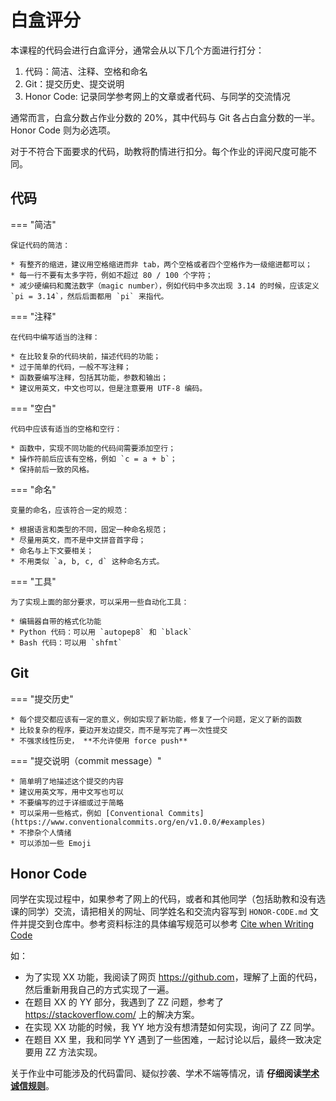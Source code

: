 # 白盒评分

本课程的代码会进行白盒评分，通常会从以下几个方面进行打分：

1. 代码：简洁、注释、空格和命名
2. Git：提交历史、提交说明
3. Honor Code: 记录同学参考网上的文章或者代码、与同学的交流情况

通常而言，白盒分数占作业分数的 20%，其中代码与 Git 各占白盒分数的一半。Honor Code 则为必选项。

对于不符合下面要求的代码，助教将酌情进行扣分。每个作业的评阅尺度可能不同。

## 代码

=== "简洁"

    保证代码的简洁：

    * 有整齐的缩进，建议用空格缩进而非 tab，两个空格或者四个空格作为一级缩进都可以；
    * 每一行不要有太多字符，例如不超过 80 / 100 个字符；
    * 减少硬编码和魔法数字（magic number），例如代码中多次出现 3.14 的时候，应该定义 `pi = 3.14`，然后后面都用 `pi` 来指代。

=== "注释"

    在代码中编写适当的注释：

    * 在比较复杂的代码块前，描述代码的功能；
    * 过于简单的代码，一般不写注释；
    * 函数要编写注释，包括其功能，参数和输出；
    * 建议用英文，中文也可以，但是注意要用 UTF-8 编码。

=== "空白"

    代码中应该有适当的空格和空行：

    * 函数中，实现不同功能的代码间需要添加空行；
    * 操作符前后应该有空格，例如 `c = a + b`；
    * 保持前后一致的风格。

=== "命名"

    变量的命名，应该符合一定的规范：

    * 根据语言和类型的不同，固定一种命名规范；
    * 尽量用英文，而不是中文拼音首字母；
    * 命名与上下文要相关；
    * 不用类似 `a, b, c, d` 这种命名方式。

=== "工具"

    为了实现上面的部分要求，可以采用一些自动化工具：

    * 编辑器自带的格式化功能
    * Python 代码：可以用 `autopep8` 和 `black`
    * Bash 代码：可以用 `shfmt`

## Git

=== "提交历史"

    * 每个提交都应该有一定的意义，例如实现了新功能，修复了一个问题，定义了新的函数
    * 比较复杂的程序，要边开发边提交，而不是写完了再一次性提交
    * 不强求线性历史， **不允许使用 force push**

=== "提交说明（commit message）"

    * 简单明了地描述这个提交的内容
    * 建议用英文写，用中文写也可以
    * 不要编写的过于详细或过于简略
    * 可以采用一些格式，例如 [Conventional Commits](https://www.conventionalcommits.org/en/v1.0.0/#examples)
    * 不掺杂个人情绪
    * 可以添加一些 Emoji

## Honor Code

同学在实现过程中，如果参考了网上的代码，或者和其他同学（包括助教和没有选课的同学）交流，请把相关的网址、同学姓名和交流内容写到 `HONOR-CODE.md` 文件并提交到仓库中。参考资料标注的具体编写规范可以参考 [Cite when Writing Code](https://integrity.mit.edu/handbook/writing-code)

如：

- 为了实现 XX 功能，我阅读了网页 <https://github.com>，理解了上面的代码，然后重新用我自己的方式实现了一遍。
- 在题目 XX 的 YY 部分，我遇到了 ZZ 问题，参考了 <https://stackoverflow.com/> 上的解决方案。
- 在实现 XX 功能的时候，我 YY 地方没有想清楚如何实现，询问了 ZZ 同学。
- 在题目 XX 里，我和同学 YY 遇到了一些困难，一起讨论以后，最终一致决定要用 ZZ 方法实现。

关于作业中可能涉及的代码雷同、疑似抄袭、学术不端等情况，请 **仔细阅读[学术诚信规则](plagiarism.md)**。
